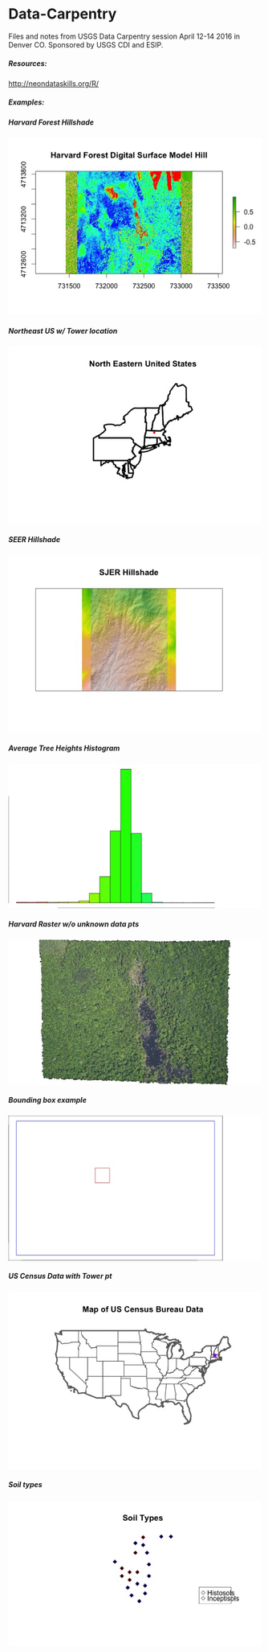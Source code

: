 # Data-Carpentry

Files and notes from USGS Data Carpentry session April 12-14 2016 in Denver CO. Sponsored by USGS CDI and ESIP.

##### Resources:

http://neondataskills.org/R/

##### Examples:

##### Harvard Forest Hillshade 

![](/HARV_hillshade.jpeg)

##### Northeast US w/ Tower location

![](/NE_US.jpeg)

##### SEER Hillshade

![](/seer_hillsahde.jpeg)

##### Average Tree Heights Histogram

![Tree Heights](/tree_heights_histogram.jpeg)

##### Harvard Raster w/o unknown data pts

![](/HARV_raster_wo_unknowndatapts.jpeg)

##### Bounding box example

![](/bounding_boxes_ex.jpeg)

##### US Census Data with Tower pt

![](/US_census_data_towerpt.jpeg)

##### Soil types

![](/SoilTypes.jpeg)

